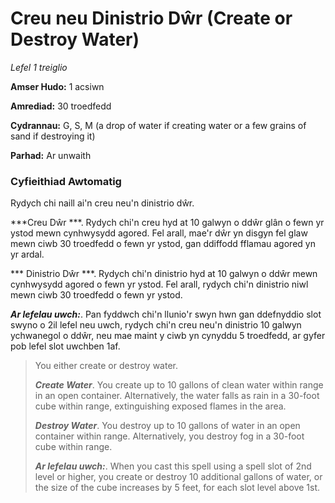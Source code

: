 # Creu neu Dinistrio Dŵr (Create or Destroy Water)

*Lefel 1 treiglio*

**Amser Hudo:** 1 acsiwn

**Amrediad:** 30 troedfedd

**Cydrannau:** G, S, M (a drop of water if creating water or a few grains of sand if destroying it)

**Parhad:** Ar unwaith

### Cyfieithiad Awtomatig

Rydych chi naill ai'n creu neu'n dinistrio dŵr.

***Creu Dŵr ***. Rydych chi'n creu hyd at 10 galwyn o ddŵr glân o fewn yr ystod mewn cynhwysydd agored. Fel arall, mae'r dŵr yn disgyn fel glaw mewn ciwb 30 troedfedd o fewn yr ystod, gan ddiffodd fflamau agored yn yr ardal.

*** Dinistrio Dŵr ***. Rydych chi'n dinistrio hyd at 10 galwyn o ddŵr mewn cynhwysydd agored o fewn yr ystod. Fel arall, rydych chi'n dinistrio niwl mewn ciwb 30 troedfedd o fewn yr ystod.

***Ar lefelau uwch:***. Pan fyddwch chi'n llunio'r swyn hwn gan ddefnyddio slot swyno o 2il lefel neu uwch, rydych chi'n creu neu'n dinistrio 10 galwyn ychwanegol o ddŵr, neu mae maint y ciwb yn cynyddu 5 troedfedd, ar gyfer pob lefel slot uwchben 1af.

>  You either create or destroy water.
>  
>  ***Create Water***. You create up to 10 gallons of clean water within range in an open container. Alternatively, the water falls as rain in a 30-foot cube within range, extinguishing exposed flames in the area.
>  
>  ***Destroy Water***. You destroy up to 10 gallons of water in an open container within range. Alternatively, you destroy fog in a 30-foot cube within range.
>  
>  ***Ar lefelau uwch:***. When you cast this spell using a spell slot of 2nd level or higher, you create or destroy 10 additional gallons of water, or the size of the cube increases by 5 feet, for each slot level above 1st.